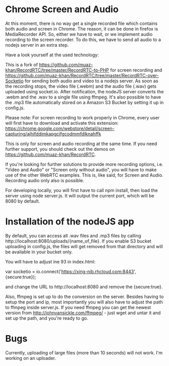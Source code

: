 # Chrome Screen and Audio
At this moment, there is no way get a single recorded file which contains both audio and screen in Chrome. The reason, it can be done in firefox is MediaRecorder API.
So, either we have to wait, or we implement audio recording to the screen recorder. To do this, we have to send all audio to a nodejs server in an extra step.

Have a look yourself at the used technology:

This is a fork of https://github.com/muaz-khan/RecordRTC/tree/master/RecordRTC-to-PHP for screen recording and https://github.com/muaz-khan/RecordRTC/tree/master/RecordRTC-over-Socketio for sending both audio and video to a nodejs server. 
As soon as the recording stops, the video file (.webm) and the audio file (.wav) gets uploaded using socket.io. After notification, the nodeJS server converts the .webm and the .wav to a single file using ffmpeg. 
It's also possible to have the .mp3 file automatically stored on a Amazon S3 Bucket by setting it up in config.js.

Please note: For screen recording to work properly in Chrome, every user will first have to download and activate this extension: 
https://chrome.google.com/webstore/detail/screen-capturing/ajhifddimkapgcifgcodmmfdlknahffk

This is only for screen and audio recording at the same time. If you need further support, you should check out the demos on https://github.com/muaz-khan/RecordRTC. 

If you're looking for further solutions to provide more recording options, i.e. "Video and Audio" or "Screen only without audio", you will have to make use of the other WebRTC examples. This is, like said, for Screen and Audio.
Recording audio only also is possible. 

For developing locally, you will first have to call npm install, then load the server using node server.js. It will output the current port, which will be 8080 by default.

# Installation of the nodeJS app

By default, you can access all .wav files and .mp3 files by calling http://localhost:8080/uploads/{name_of_file}. If you enable S3 bucket uploading in config.js, the files will get removed from that directory and will
be available in your bucket only.

You will have to adjust ine 93 in index.html:

   var socketio = io.connect('https://xing-nib.rhcloud.com:8443', {secure:true});

and change the URL to http://localhost:8080 and remove the {secure:true}.

Also, ffmpeg is set up to do the conversion on the server. Besides having to setup the port and ip, most importantly you will also have to adjust the path to ffmpeg inside server.js. If you need ffmpeg
you can get the newest version from http://johnvansickle.com/ffmpeg/ - just wget and untar it and set up the path, and you're ready to go.

# Bugs

Currently, uploading of large files (more than 10 seconds) will not work. I'm working on an uploader.